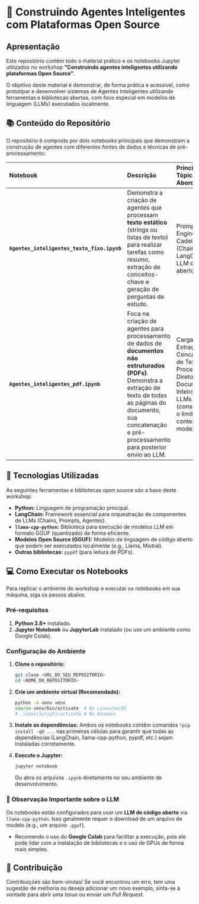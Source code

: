 # 🤖 Construindo Agentes Inteligentes com Plataformas Open Source

## Apresentação

Este repositório contém todo o material prático e os notebooks Jupyter utilizados no workshop **"Construindo agentes inteligentes utilizando plataformas Open Source"**.

O objetivo deste material é demonstrar, de forma prática e acessível, como prototipar e desenvolver sistemas de Agentes Inteligentes utilizando ferramentas e bibliotecas abertas, com foco especial em modelos de linguagem (LLMs) executados localmente.

## 📚 Conteúdo do Repositório

O repositório é composto por dois notebooks principais que demonstram a construção de agentes com diferentes fontes de dados e técnicas de pré-processamento:

| Notebook                                    | Descrição                                                                                                                                                                                                                           | Principais Tópicos Abordados                                                                                                                         |
| :------------------------------------------ | :---------------------------------------------------------------------------------------------------------------------------------------------------------------------------------------------------------------------------------- | :--------------------------------------------------------------------------------------------------------------------------------------------------- |
| **`Agentes_inteligentes_texto_fixo.ipynb`** | Demonstra a criação de agentes que processam **texto estático** (strings ou listas de texto) para realizar tarefas como resumo, extração de conceitos-chave e geração de perguntas de estudo.                                       | Prompt Engineering, Cadeias (Chains) da LangChain, LLM de código aberto.                                                                             |
| **`Agentes_inteligentes_pdf.ipynb`**        | Foca na criação de agentes para processamento de dados de **documentos não estruturados (PDFs)**. Demonstra a extração de texto de todas as páginas do documento, sua concatenação e pré-processamento para posterior envio ao LLM. | Carga de PDFs, Extração e Concatenação de Texto, Processamento Direto de Documentos Inteiros com LLMs (considerando o limite de contexto do modelo). |

## 🚀 Tecnologias Utilizadas

As seguintes ferramentas e bibliotecas open source são a base deste workshop:

- **Python:** Linguagem de programação principal.
- **LangChain:** Framework essencial para orquestração de componentes de LLMs (Chains, Prompts, Agentes).
- **`llama-cpp-python`:** Biblioteca para execução de modelos LLM em formato GGUF (quantizado) de forma eficiente.
- **Modelos Open Source (GGUF):** Modelos de linguagem de código aberto que podem ser executados localmente (e.g., Llama, Mistral).
- **Outras bibliotecas:** `pypdf` (para leitura de PDFs).

## 💻 Como Executar os Notebooks

Para replicar o ambiente do workshop e executar os notebooks em sua máquina, siga os passos abaixo:

### Pré-requisitos

1.  **Python 3.8+** instalado.
2.  **Jupyter Notebook** ou **JupyterLab** instalado (ou use um ambiente como Google Colab).

### Configuração do Ambiente

1.  **Clone o repositório:**

    ```bash
    git clone <URL_DO_SEU_REPOSITORIO>
    cd <NOME_DO_REPOSITORIO>
    ```

2.  **Crie um ambiente virtual (Recomendado):**

    ```bash
    python -m venv venv
    source venv/bin/activate  # No Linux/macOS
    # .\venv\Scripts\activate # No Windows
    ```

3.  **Instale as dependências:**
    Ambos os notebooks contêm comandos `!pip install -qU ...` nas primeiras células para garantir que todas as dependências (LangChain, llama-cpp-python, pypdf, etc.) sejam instaladas corretamente.

4.  **Execute o Jupyter:**
    ```bash
    jupyter notebook
    ```
    Ou abra os arquivos `.ipynb` diretamente no seu ambiente de desenvolvimento.

### 📝 Observação Importante sobre o LLM

Os notebooks estão configurados para usar um **LLM de código aberto** via `llama-cpp-python`. Isso geralmente requer o download de um arquivo de modelo (e.g., um arquivo `.gguf`).

- Recomendo o uso do **Google Colab** para facilitar a execução, pois ele pode lidar com a instalação de bibliotecas e o uso de GPUs de forma mais simples.

## 🤝 Contribuição

Contribuições são bem-vindas! Se você encontrou um erro, tem uma sugestão de melhoria ou deseja adicionar um novo exemplo, sinta-se à vontade para abrir uma _Issue_ ou enviar um _Pull Request_.
